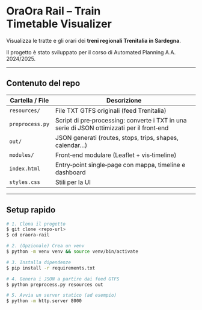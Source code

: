 # OraOra Rail – Train Timetable Visualizer

Visualizza le tratte e gli orari dei **treni regionali Trenitalia in Sardegna**.

Il progetto è stato sviluppato per il corso di Automated Planning A.A. 2024/2025.

---

## Contenuto del repo

| Cartella / File | Descrizione                                                                                |
| --------------- | ------------------------------------------------------------------------------------------ |
| `resources/`          | File TXT GTFS originali (feed Trenitalia)                                            |
| `preprocess.py` | Script di pre‑processing: converte i TXT in una serie di JSON ottimizzati per il front‑end |
| `out/`          | JSON generati (routes, stops, trips, shapes, calendar…)                                    |
| `modules/`      | Front‑end modulare (Leaflet + vis‑timeline)                                                |
| `index.html`    | Entry‑point single‑page con mappa, timeline e dashboard                                    |
| `styles.css`    | Stili per la UI                                                                            |

---

## Setup rapido

```bash
# 1. Clona il progetto
$ git clone <repo-url>
$ cd oraora-rail

# 2. (Opzionale) Crea un venv
$ python -m venv venv && source venv/bin/activate

# 3. Installa dipendenze
$ pip install -r requirements.txt

# 4. Genera i JSON a partire dai feed GTFS
$ python preprocess.py resources out

# 5. Avvia un server statico (ad esempio)
$ python -m http.server 8000
```
